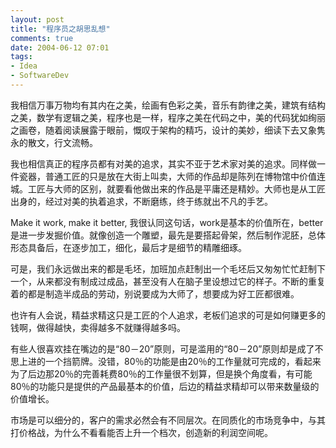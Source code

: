 ```yaml
---
layout: post
title: "程序员之胡思乱想"
comments: true
date: 2004-06-12 07:01
tags:
- Idea
- SoftwareDev
---
```

我相信万事万物均有其内在之美，绘画有色彩之美，音乐有韵律之美，建筑有结构之美，数学有逻辑之美，程序也是一样，程序之美在代码之中，美的代码犹如绚丽之画卷，随着阅读展露于眼前，慨叹于架构的精巧，设计的美妙，细读下去又象隽永的散文，行文流畅。

我也相信真正的程序员都有对美的追求，其实不亚于艺术家对美的追求。同样做一件瓷器，普通工匠的只是放在大街上叫卖，大师的作品却是陈列在博物馆中价值连城。工匠与大师的区别，就要看他做出来的作品是平庸还是精妙。大师也是从工匠出身的，经过对美的执着追求，不断磨练，终于练就出不凡的手艺。

Make it work, make it better, 我很认同这句话，work是基本的价值所在，better是进一步发掘价值。就像创造一个雕塑，最先是要搭起骨架，然后制作泥胚，总体形态具备后，在逐步加工，细化，最后才是细节的精雕细琢。

可是，我们永远做出来的都是毛坯，加班加点赶制出一个毛坯后又匆匆忙忙赶制下一个，从来都没有制成过成品，甚至没有人在脑子里设想过它的样子。不断的重复着的都是制造半成品的劳动，别说要成为大师了，想要成为好工匠都很难。

也许有人会说，精益求精这只是工匠的个人追求，老板们追求的可是如何赚更多的钱啊，做得越快，卖得越多不就赚得越多吗。

有些人很喜欢挂在嘴边的是“80－20”原则，可是滥用的“80－20”原则却是成了不思上进的一个挡箭牌。没错，80％的功能是由20％的工作量就可完成的，看起来为了后边那20％的完善耗费80％的工作量很不划算，但是换个角度看，有可能80％的功能只是提供的产品最基本的价值，后边的精益求精却可以带来数量级的价值增长。

市场是可以细分的，客户的需求必然会有不同层次。在同质化的市场竞争中，与其打价格战，为什么不看看能否上升一个档次，创造新的利润空间呢。
